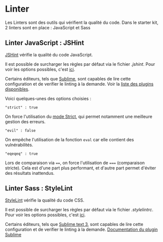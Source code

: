 
Linter
================================================================================

Les Linters sont des outils qui vérifient la qualité du code. Dans le starter kit,
2 linters sont en place : JavaScript et Sass


Linter JavaScript : JSHint
--------------------------------------------------------------------------------

[JSHint](http://jshint.com/) vérifie la qualité du code JavaScript.

Il est possible de surcharger les règles par défaut via le fichier *.jshint*.
Pour voir les options possibles, c'est [ici](http://jshint.com/docs/options/).

Certains éditeurs, tels que [Sublime](http://www.sublimetext.com/), sont capables
de lire cette configuration et de verifier le linting à la demande. Voir la [liste
des plugins disponibles](http://www.jshint.com/install/).

Voici quelques-unes des options choisies :

``` "strict" : true ```

On force l'utilisation du [mode Strict](https://developer.mozilla.org/en-US/docs/Web/JavaScript/Reference/Strict_mode), qui permet notamment une meilleure gestion des erreurs.

``` "evil" : false ```

On empêche l'utilisation de la fonction ```eval``` car elle contient des vulnérabilités.

 ``` "eqeqeq" : true ```

Lors de comparaison via ```==```, on force l'utilisation de ```===``` (comparaison stricte). Cela est d'une part plus performant, et d'autre part permet d'éviter des résultats inattendus.


Linter Sass : StyleLint
--------------------------------------------------------------------------------

[StyleLint](https://github.com/stylelint/stylelint) vérifie la qualité du code CSS.

Il est possible de surcharger les règles par défaut via le fichier *.stylelintrc*.
Pour voir les options possibles, c'est [ici](http://stylelint.io/user-guide/rules/).

Certains éditeurs, tels que [Sublime text 3](http://www.sublimetext.com/3), sont
capables de lire cette configuration et de verifier le linting à la demande.
[Documentation du plugin Sublime](https://github.com/kungfusheep/SublimeLinter-contrib-stylelint)
